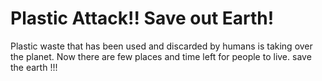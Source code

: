 # Plastic Attack!! Save out Earth!

Plastic waste that has been used and discarded by humans is taking over the planet. 
Now there are few places and time left for people to live. 
save the earth !!!
